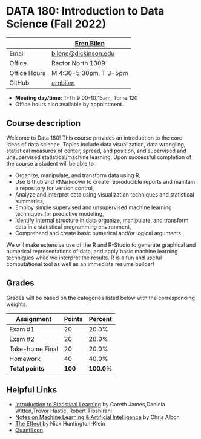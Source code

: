 # DATA 180: Introduction to Data Science (Fall 2022) #

|  | [Eren Bilen](http://ernbilen.github.io) |
|--------------|--------------------------------------------------------------|
| Email | [bilene@dickinson.edu](mailto:bilene@dickinson.edu) |
| Office | Rector North 1309 |
| Office Hours | M 4:30-5:30pm, T 3-5pm|
| GitHub | [ernbilen](https://github.com/ernbilen) |

* **Meeting day/time**: T-Th 9:00-10:15am, Tome 120
* Office hours also available by appointment.

## Course description ##

Welcome to Data 180! This course provides an introduction to the core ideas of data science. Topics include data visualization, data wrangling, statistical measures of center, spread, and position, and supervised and unsupervised statistical/machine learning. Upon successful completion of the course a student will be able to
* Organize, manipulate, and transform data using R,
* Use Github and RMarkdown to create reproducible reports and maintain a repository for version control,
* Analyze and interpret data using visualization techniques and statistical summaries,
* Employ simple supervised and unsupervised machine learning techniques for predictive modeling,
* Identify internal structure in data organize, manipulate, and transform data in a statistical programming environment,
* Comprehend and create basic numerical and/or logical arguments.

We will make extensive use of the R and R-Studio to generate graphical and numerical representations of data, and apply basic machine learning techniques while we interpret the results. R is a fun and useful computational tool as well as an immediate resume builder!

## Grades ##

Grades will be based on the categories listed below with the corresponding weights.

Assignment                   | Points |   Percent  |
-----------------------------|--------|------------|
Exam #1  	         |   20   |    20.0%   |
Exam #2	           |   20   |	   20.0%   |
Take-home Final	   |   20   |	   20.0%   |
Homework           |   40   |    40.0%   |
**Total points**   | **100** | **100.0%** |

## Helpful Links ##

* [Introduction to Statistical Learning](https://hastie.su.domains/ISLR2/ISLRv2_website.pdf) by Gareth James,Daniela Witten,Trevor Hastie, Robert Tibshirani
* [Notes on Machine Learning & Artificial Intelligence](https://chrisalbon.com) by Chris Albon
* [The Effect ](https://theeffectbook.net) by Nick Huntington-Klein
* [QuantEcon](https://quantecon.org)

